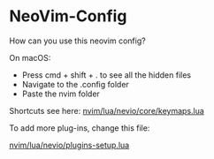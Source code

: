# NeoVim-Config

How can you use this neovim config? 

On macOS:
- Press cmd + shift + . to see all the hidden files
- Navigate to the .config folder
- Paste the nvim folder

Shortcuts see here: [nvim/lua/nevio/core/keymaps.lua](https://github.com/N3v1/NeoVim-Config/blob/main/nvim/lua/nevio/core/keymaps.lua)

To add more plug-ins, change this file:

[nvim/lua/nevio/plugins-setup.lua](https://github.com/N3v1/NeoVim-Config/blob/main/nvim/lua/nevio/plugins-setup.lua)
